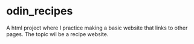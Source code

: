 # odin_recipes
A html project where I practice making a basic website that links to other pages.
The topic wil be a recipe website.